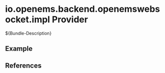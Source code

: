 # io.openems.backend.openemswebsocket.impl Provider

${Bundle-Description}

## Example

## References

